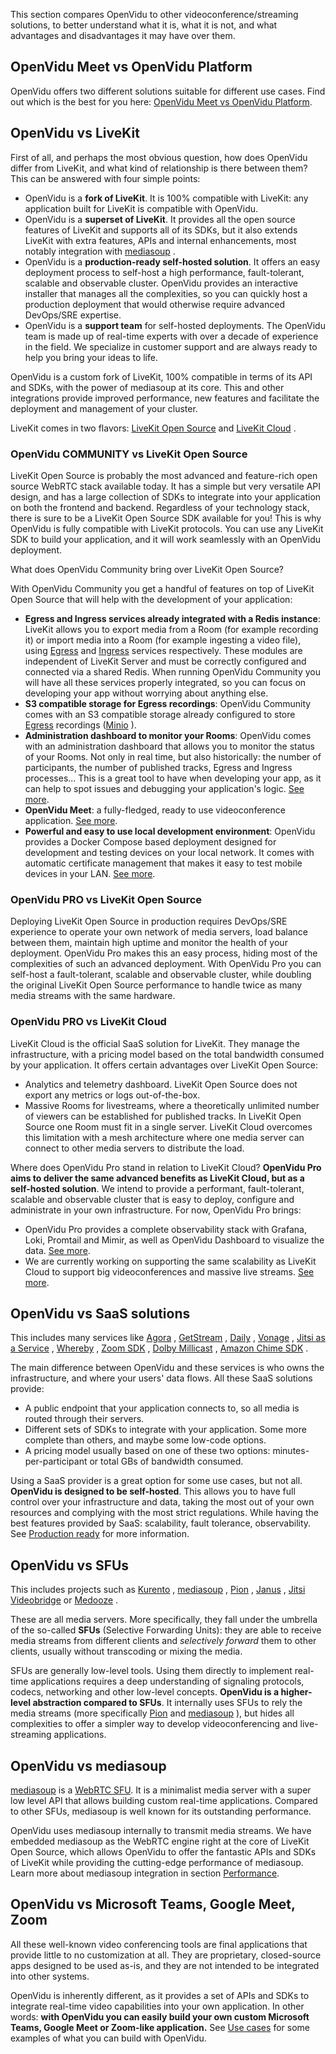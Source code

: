 This section compares OpenVidu to other videoconference/streaming solutions, to better understand what it is, what it is not, and what advantages and disadvantages it may have over them.

## OpenVidu Meet vs OpenVidu Platform

OpenVidu offers two different solutions suitable for different use cases. Find out which is the best for you here: [OpenVidu Meet vs OpenVidu Platform](../../openvidu-meet-vs-openvidu-platform/).

## OpenVidu vs LiveKit

First of all, and perhaps the most obvious question, how does OpenVidu differ from LiveKit, and what kind of relationship is there between them? This can be answered with four simple points:

- OpenVidu is a **fork of LiveKit**. It is 100% compatible with LiveKit: any application built for LiveKit is compatible with OpenVidu.
- OpenVidu is a **superset of LiveKit**. It provides all the open source features of LiveKit and supports all of its SDKs, but it also extends LiveKit with extra features, APIs and internal enhancements, most notably integration with [mediasoup](https://mediasoup.org/) .
- OpenVidu is a **production-ready self-hosted solution**. It offers an easy deployment process to self-host a high performance, fault-tolerant, scalable and observable cluster. OpenVidu provides an interactive installer that manages all the complexities, so you can quickly host a production deployment that would otherwise require advanced DevOps/SRE expertise.
- OpenVidu is a **support team** for self-hosted deployments. The OpenVidu team is made up of real-time experts with over a decade of experience in the field. We specialize in customer support and are always ready to help you bring your ideas to life.

OpenVidu is a custom fork of LiveKit, 100% compatible in terms of its API and SDKs, with the power of mediasoup at its core. This and other integrations provide improved performance, new features and facilitate the deployment and management of your cluster.

LiveKit comes in two flavors: [LiveKit Open Source](https://github.com/livekit/livekit) and [LiveKit Cloud](https://docs.livekit.io/home/cloud/) .

### OpenVidu COMMUNITY vs LiveKit Open Source

LiveKit Open Source is probably the most advanced and feature-rich open source WebRTC stack available today. It has a simple but very versatile API design, and has a large collection of SDKs to integrate into your application on both the frontend and backend. Regardless of your technology stack, there is sure to be a LiveKit Open Source SDK available for you! This is why OpenVidu is fully compatible with LiveKit protocols. You can use any LiveKit SDK to build your application, and it will work seamlessly with an OpenVidu deployment.

What does OpenVidu Community bring over LiveKit Open Source?

With OpenVidu Community you get a handful of features on top of LiveKit Open Source that will help with the development of your application:

- **Egress and Ingress services already integrated with a Redis instance**: LiveKit allows you to export media from a Room (for example recording it) or import media into a Room (for example ingesting a video file), using [Egress](https://docs.livekit.io/home/egress/overview/) and [Ingress](https://docs.livekit.io/home/ingress/overview/) services respectively. These modules are independent of LiveKit Server and must be correctly configured and connected via a shared Redis. When running OpenVidu Community you will have all these services properly integrated, so you can focus on developing your app without worrying about anything else.
- **S3 compatible storage for Egress recordings**: OpenVidu Community comes with an S3 compatible storage already configured to store [Egress](https://docs.livekit.io/home/egress/overview/) recordings ([Minio](https://min.io/) ).
- **Administration dashboard to monitor your Rooms**: OpenVidu comes with an administration dashboard that allows you to monitor the status of your Rooms. Not only in real time, but also historically: the number of participants, the number of published tracks, Egress and Ingress processes... This is a great tool to have when developing your app, as it can help to spot issues and debugging your application's logic. [See more](../self-hosting/production-ready/observability/openvidu-dashboard/).
- **OpenVidu Meet**: a fully-fledged, ready to use videoconference application. [See more](../../meet/).
- **Powerful and easy to use local development environment**: OpenVidu provides a Docker Compose based deployment designed for development and testing devices on your local network. It comes with automatic certificate management that makes it easy to test mobile devices in your LAN. [See more](../self-hosting/local/#accessing-your-local-deployment-from-other-devices-on-your-network).

### OpenVidu PRO vs LiveKit Open Source

Deploying LiveKit Open Source in production requires DevOps/SRE experience to operate your own network of media servers, load balance between them, maintain high uptime and monitor the health of your deployment. OpenVidu Pro makes this an easy process, hiding most of the complexities of such an advanced deployment. With OpenVidu Pro you can self-host a fault-tolerant, scalable and observable cluster, while doubling the original LiveKit Open Source performance to handle twice as many media streams with the same hardware.

### OpenVidu PRO vs LiveKit Cloud

LiveKit Cloud is the official SaaS solution for LiveKit. They manage the infrastructure, with a pricing model based on the total bandwidth consumed by your application. It offers certain advantages over LiveKit Open Source:

- Analytics and telemetry dashboard. LiveKit Open Source does not export any metrics or logs out-of-the-box.
- Massive Rooms for livestreams, where a theoretically unlimited number of viewers can be established for published tracks. In LiveKit Open Source one Room must fit in a single server. LiveKit Cloud overcomes this limitation with a mesh architecture where one media server can connect to other media servers to distribute the load.

Where does OpenVidu Pro stand in relation to LiveKit Cloud? **OpenVidu Pro aims to deliver the same advanced benefits as LiveKit Cloud, but as a self-hosted solution**. We intend to provide a performant, fault-tolerant, scalable and observable cluster that is easy to deploy, configure and administrate in your own infrastructure. For now, OpenVidu Pro brings:

- OpenVidu Pro provides a complete observability stack with Grafana, Loki, Promtail and Mimir, as well as OpenVidu Dashboard to visualize the data. [See more](../self-hosting/production-ready/observability/).
- We are currently working on supporting the same scalability as LiveKit Cloud to support big videoconferences and massive live streams. [See more](../self-hosting/production-ready/scalability/#big-videoconferences-and-massive-live-streams-working-on-it).

## OpenVidu vs SaaS solutions

This includes many services like [Agora](https://www.agora.io/) , [GetStream](https://getstream.io/) , [Daily](https://www.daily.co/) , [Vonage](https://www.vonage.com/communications-apis/video/) , [Jitsi as a Service](https://jaas.8x8.vc/#/) , [Whereby](https://whereby.com/) , [Zoom SDK](https://developers.zoom.us/docs/video-sdk/) , [Dolby Millicast](https://dolby.io/) , [Amazon Chime SDK](https://aws.amazon.com/chime/chime-sdk/) .

The main difference between OpenVidu and these services is who owns the infrastructure, and where your users' data flows. All these SaaS solutions provide:

- A public endpoint that your application connects to, so all media is routed through their servers.
- Different sets of SDKs to integrate with your application. Some more complete than others, and maybe some low-code options.
- A pricing model usually based on one of these two options: minutes-per-participant or total GBs of bandwidth consumed.

Using a SaaS provider is a great option for some use cases, but not all. **OpenVidu is designed to be self-hosted**. This allows you to have full control over your infrastructure and data, taking the most out of your own resources and complying with the most strict regulations. While having the best features provided by SaaS: scalability, fault tolerance, observability. See [Production ready](../self-hosting/production-ready/) for more information.

## OpenVidu vs SFUs

This includes projects such as [Kurento](https://doc-kurento.readthedocs.io/) , [mediasoup](https://mediasoup.org/) , [Pion](https://pion.ly/) , [Janus](https://janus.conf.meetecho.com/) , [Jitsi Videobridge](https://jitsi.org/jitsi-videobridge/) or [Medooze](https://github.com/medooze/sfu) .

These are all media servers. More specifically, they fall under the umbrella of the so-called **SFUs** (Selective Forwarding Units): they are able to receive media streams from different clients and *selectively forward* them to other clients, usually without transcoding or mixing the media.

SFUs are generally low-level tools. Using them directly to implement real-time applications requires a deep understanding of signaling protocols, codecs, networking and other low-level concepts. **OpenVidu is a higher-level abstraction compared to SFUs**. It internally uses SFUs to rely the media streams (more specifically [Pion](https://pion.ly/) and [mediasoup](https://mediasoup.org/) ), but hides all complexities to offer a simpler way to develop videoconferencing and live-streaming applications.

## OpenVidu vs mediasoup

[mediasoup](https://mediasoup.org/) is a [WebRTC SFU](#openvidu-vs-sfus). It is a minimalist media server with a super low level API that allows building custom real-time applications. Compared to other SFUs, mediasoup is well known for its outstanding performance.

OpenVidu uses mediasoup internally to transmit media streams. We have embedded mediasoup as the WebRTC engine right at the core of LiveKit Open Source, which allows OpenVidu to offer the fantastic APIs and SDKs of LiveKit while providing the cutting-edge performance of mediasoup. Learn more about mediasoup integration in section [Performance](../self-hosting/production-ready/performance/).

## OpenVidu vs Microsoft Teams, Google Meet, Zoom

All these well-known video conferencing tools are final applications that provide little to no customization at all. They are proprietary, closed-source apps designed to be used as-is, and they are not intended to be integrated into other systems.

OpenVidu is inherently different, as it provides a set of APIs and SDKs to integrate real-time video capabilities into your own application. In other words: **with OpenVidu you can easily build your own custom Microsoft Teams, Google Meet or Zoom-like application.** See [Use cases](../getting-started/#use-cases) for some examples of what you can build with OpenVidu.
